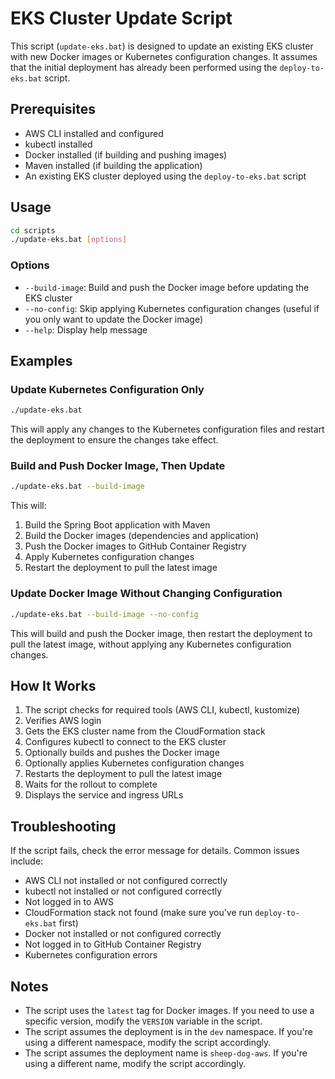 # EKS Cluster Update Script

This script (`update-eks.bat`) is designed to update an existing EKS cluster with new Docker images or Kubernetes configuration changes. It assumes that the initial deployment has already been performed using the `deploy-to-eks.bat` script.

## Prerequisites

- AWS CLI installed and configured
- kubectl installed
- Docker installed (if building and pushing images)
- Maven installed (if building the application)
- An existing EKS cluster deployed using the `deploy-to-eks.bat` script

## Usage

```bash
cd scripts
./update-eks.bat [options]
```

### Options

- `--build-image`: Build and push the Docker image before updating the EKS cluster
- `--no-config`: Skip applying Kubernetes configuration changes (useful if you only want to update the Docker image)
- `--help`: Display help message

## Examples

### Update Kubernetes Configuration Only

```bash
./update-eks.bat
```

This will apply any changes to the Kubernetes configuration files and restart the deployment to ensure the changes take effect.

### Build and Push Docker Image, Then Update

```bash
./update-eks.bat --build-image
```

This will:
1. Build the Spring Boot application with Maven
2. Build the Docker images (dependencies and application)
3. Push the Docker images to GitHub Container Registry
4. Apply Kubernetes configuration changes
5. Restart the deployment to pull the latest image

### Update Docker Image Without Changing Configuration

```bash
./update-eks.bat --build-image --no-config
```

This will build and push the Docker image, then restart the deployment to pull the latest image, without applying any Kubernetes configuration changes.

## How It Works

1. The script checks for required tools (AWS CLI, kubectl, kustomize)
2. Verifies AWS login
3. Gets the EKS cluster name from the CloudFormation stack
4. Configures kubectl to connect to the EKS cluster
5. Optionally builds and pushes the Docker image
6. Optionally applies Kubernetes configuration changes
7. Restarts the deployment to pull the latest image
8. Waits for the rollout to complete
9. Displays the service and ingress URLs

## Troubleshooting

If the script fails, check the error message for details. Common issues include:

- AWS CLI not installed or not configured correctly
- kubectl not installed or not configured correctly
- Not logged in to AWS
- CloudFormation stack not found (make sure you've run `deploy-to-eks.bat` first)
- Docker not installed or not configured correctly
- Not logged in to GitHub Container Registry
- Kubernetes configuration errors

## Notes

- The script uses the `latest` tag for Docker images. If you need to use a specific version, modify the `VERSION` variable in the script.
- The script assumes the deployment is in the `dev` namespace. If you're using a different namespace, modify the script accordingly.
- The script assumes the deployment name is `sheep-dog-aws`. If you're using a different name, modify the script accordingly.
